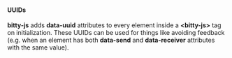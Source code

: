








#### UUIDs

__bitty-js__ adds __data-uuid__ attributes to every
element inside a __&lt;bitty-js&gt;__ tag on 
initialization. These UUIDs can be used for things
like avoiding feedback (e.g. when an element 
has both __data-send__ and __data-receiver__ attributes
with the same value). 



